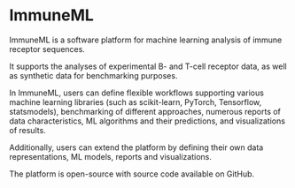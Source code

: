 # ImmuneML

ImmuneML is a software platform for machine learning analysis of immune receptor sequences.

It supports the analyses of experimental B- and T-cell receptor data,
as well as synthetic data for benchmarking purposes.

In ImmuneML, users can define flexible workflows supporting various
machine learning libraries (such as scikit-learn, PyTorch, Tensorflow, 
statsmodels), benchmarking of different approaches, numerous reports
of data characteristics, ML algorithms and their predictions, and
visualizations of results.

Additionally, users can extend the platform by defining their own data
 representations, ML models, reports and visualizations.

The platform is open-source with source code available on GitHub.